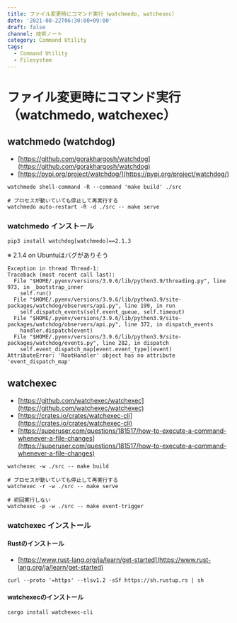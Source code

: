 ```yaml
---
title: ファイル変更時にコマンド実行（watchmedo, watchexec）
date: '2021-08-22T06:30:00+09:00'
draft: false
channel: 技術ノート
category: Command Utility
tags:
  - Command Utility
  - Filesystem
---
```


# ファイル変更時にコマンド実行（watchmedo, watchexec）

## watchmedo (watchdog)

- [https://github.com/gorakhargosh/watchdog](https://github.com/gorakhargosh/watchdog)
- [https://pypi.org/project/watchdog/](https://pypi.org/project/watchdog/)

```shell
watchmedo shell-command -R --command 'make build' ./src

# プロセスが動いていても停止して再実行する
watchmedo auto-restart -R -d ./src -- make serve
```

### watchmedo インストール

```shell
pip3 install watchdog[watchmedo]==2.1.3
```

※ 2.1.4 on Ubuntuはバグがありそう

```plain
Exception in thread Thread-1:
Traceback (most recent call last):
  File "$HOME/.pyenv/versions/3.9.6/lib/python3.9/threading.py", line 973, in _bootstrap_inner
    self.run()
  File "$HOME/.pyenv/versions/3.9.6/lib/python3.9/site-packages/watchdog/observers/api.py", line 199, in run
    self.dispatch_events(self.event_queue, self.timeout)
  File "$HOME/.pyenv/versions/3.9.6/lib/python3.9/site-packages/watchdog/observers/api.py", line 372, in dispatch_events
    handler.dispatch(event)
  File "$HOME/.pyenv/versions/3.9.6/lib/python3.9/site-packages/watchdog/events.py", line 282, in dispatch
    self.event_dispatch_map[event.event_type](event)
AttributeError: 'RootHandler' object has no attribute 'event_dispatch_map'
```

## watchexec

- [https://github.com/watchexec/watchexec](https://github.com/watchexec/watchexec)
- [https://crates.io/crates/watchexec-cli](https://crates.io/crates/watchexec-cli)
- [https://superuser.com/questions/181517/how-to-execute-a-command-whenever-a-file-changes](https://superuser.com/questions/181517/how-to-execute-a-command-whenever-a-file-changes)

```shell
watchexec -w ./src -- make build

# プロセスが動いていても停止して再実行する
watchexec -r -w ./src -- make serve

# 初回実行しない
watchexec -p -w ./src -- make event-trigger
```

### watchexec インストール

#### Rustのインストール

- [https://www.rust-lang.org/ja/learn/get-started](https://www.rust-lang.org/ja/learn/get-started)

```shell
curl --proto '=https' --tlsv1.2 -sSf https://sh.rustup.rs | sh
```

#### watchexecのインストール

```shell
cargo install watchexec-cli
```
